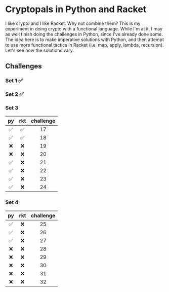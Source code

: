 # Cryptopals in Python and Racket

I like crypto and I like Racket. Why not combine them? This is my experiment in doing crypto with a functional language. While I'm at it, I may as well finish doing the challenges in Python, since I've already done some. The idea here is to make imperative solutions with Python, and then attempt to use more functional tactics in Racket (i.e. map, apply, lambda, recursion). Let's see how the solutions vary.

## Challenges

### Set 1 :white_check_mark:

### Set 2 :white_check_mark:

### Set 3
| py                 | rkt                | challenge |
| :----------------: | :----------------: | :--------:|
| :white_check_mark: | :white_check_mark: | 17        |
| :white_check_mark: | :white_check_mark: | 18        |
| :x:                | :x: | 19        |
| :x:                | :x: | 20        |
| :white_check_mark: | :x: | 21        |
| :white_check_mark: | :x: | 22        |
| :white_check_mark: | :x: | 23        |
| :white_check_mark: | :x: | 24        |

### Set 4
| py     | rkt  | challenge |
| :----------------: | :--: | :-------: |
| :white_check_mark: | :x:  | 25        |
| :white_check_mark: | :x:  | 26        |
| :white_check_mark: | :x:  | 27        |
| :x:    | :x:  | 28        |
| :x:    | :x:  | 29        |
| :x:    | :x:  | 30        |
| :x:    | :x:  | 31        |
| :x:    | :x:  | 32        |
